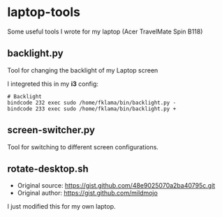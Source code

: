 # laptop-tools

Some useful tools I wrote for my laptop (Acer TravelMate Spin B118)


## backlight.py

Tool for changing the backlight of my Laptop screen

I integreted this in my **i3** config:

    # Backlight
    bindcode 232 exec sudo /home/fklama/bin/backlight.py -
    bindcode 233 exec sudo /home/fklama/bin/backlight.py +



## screen-switcher.py

Tool for switching to different screen configurations.


## rotate-desktop.sh

- Original source: https://gist.github.com/48e9025070a2ba40795c.git
- Original author: https://gist.github.com/mildmojo

I just modified this for my own laptop.